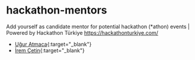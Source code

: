 # hackathon-mentors
Add yourself as candidate mentor for potential hackathon (*athon) events | Powered by Hackathon Türkiye https://hackathonturkiye.com/

- [Uğur Atmaca](https://www.linkedin.com/in/atmacaugur/){:target="_blank"}
- [İrem Çetin](https://www.linkedin.com/in/irem%C3%A7etin/){:target="_blank"}
